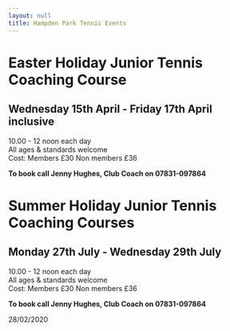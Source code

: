 ```yaml
---
layout: null
title: Hampden Park Tennis Events
---
```

# Easter Holiday Junior Tennis Coaching Course

## Wednesday 15th April - Friday 17th April inclusive

10.00 - 12 noon each day  
All ages & standards welcome  
Cost: Members £30  Non members £36  

**To book call Jenny Hughes, Club Coach on 07831-097864**

# Summer Holiday Junior Tennis Coaching Courses

## Monday 27th July - Wednesday 29th July  

10.00 - 12 noon each day  
All ages & standards welcome  
Cost: Members £30  Non members £36  
    
**To book call Jenny Hughes, Club Coach on 07831-097864**

28/02/2020
